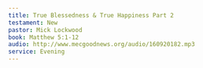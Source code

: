 ```yaml
---
title: True Blessedness & True Happiness Part 2
testament: New
pastor: Mick Lockwood
book: Matthew 5:1-12
audio: http://www.mecgoodnews.org/audio/160920182.mp3
service: Evening
---
```

